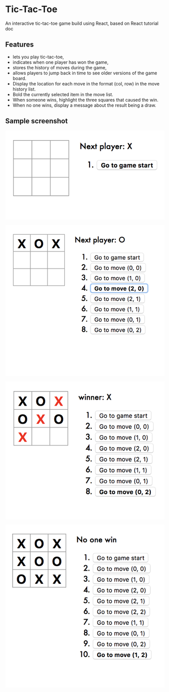 # Tic-Tac-Toe

An interactive tic-tac-toe game build using React, based on React tutorial doc

## Features

* lets you play tic-tac-toe,
* indicates when one player has won the game,
* stores the history of moves during the game,
* allows players to jump back in time to see older versions of the game board.
* Display the location for each move in the format (col, row) in the move history list.
* Bold the currently selected item in the move list.
* When someone wins, highlight the three squares that caused the win.
* When no one wins, display a message about the result being a draw.

## Sample screenshot

![game start](sample_screenshots/game_start.png)

![jump back](sample_screenshots/roll_back.png)

![game end with some win](sample_screenshots/x_win.png)

![game end wiht no one win](sample_screenshots/draw.png)
